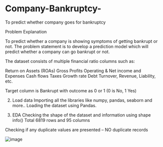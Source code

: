 # Company-Bankruptcy-
To predict whether company goes for bankruptcy 

Problem Explanation
 
   To predict whether a company is showing symptoms of getting bankrupt or not. The 
problem statement is to develop a prediction model which will predict whether a 
company can go bankrupt or not.

The dataset consists of multiple financial ratio columns such as:

Return on Assets (ROAs)
Gross Profits
Operating & Net income and Expenses
Cash flows
Taxes
Growth rate
Debt
Turnover, Revenue, Liability, etc.

Target column is Bankrupt with outcome as 0 or 1
(0 is No, 1 Yes)


2. Load data
Importing all the libraries like numpy, pandas, seaborn and more..
Loading the dataset using Pandas.

3. EDA
Checking the shape of the dataset and information using 
  shape
  info()
Total  6819 rows and 95 columns 

Checking if any duplicate values are presented – NO duplicate records




![image](https://user-images.githubusercontent.com/75262617/233783330-52b1ce6c-be61-47df-936e-1bb37d7ead08.png)


